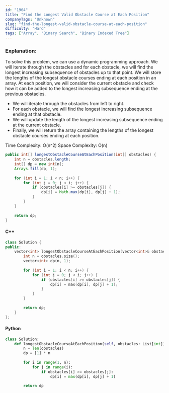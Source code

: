 ```yaml
---
id: "1964"
title: "Find the Longest Valid Obstacle Course at Each Position"
companyTags: "Unknown"
slug: "find-the-longest-valid-obstacle-course-at-each-position"
difficulty: "Hard"
tags: ["Array", "Binary Search", "Binary Indexed Tree"]
---
```


### Explanation:
To solve this problem, we can use a dynamic programming approach. We will iterate through the obstacles and for each obstacle, we will find the longest increasing subsequence of obstacles up to that point. We will store the lengths of the longest obstacle courses ending at each position in an array. At each position, we will consider the current obstacle and check how it can be added to the longest increasing subsequence ending at the previous obstacles.

- We will iterate through the obstacles from left to right.
- For each obstacle, we will find the longest increasing subsequence ending at that obstacle.
- We will update the length of the longest increasing subsequence ending at the current obstacle.
- Finally, we will return the array containing the lengths of the longest obstacle courses ending at each position.

Time Complexity: O(n^2)
Space Complexity: O(n)

```java
public int[] longestObstacleCourseAtEachPosition(int[] obstacles) {
    int n = obstacles.length;
    int[] dp = new int[n];
    Arrays.fill(dp, 1);
    
    for (int i = 1; i < n; i++) {
        for (int j = 0; j < i; j++) {
            if (obstacles[i] >= obstacles[j]) {
                dp[i] = Math.max(dp[i], dp[j] + 1);
            }
        }
    }
    
    return dp;
}
```

#### C++
```cpp
class Solution {
public:
    vector<int> longestObstacleCourseAtEachPosition(vector<int>& obstacles) {
        int n = obstacles.size();
        vector<int> dp(n, 1);
        
        for (int i = 1; i < n; i++) {
            for (int j = 0; j < i; j++) {
                if (obstacles[i] >= obstacles[j]) {
                    dp[i] = max(dp[i], dp[j] + 1);
                }
            }
        }
        
        return dp;
    }
};
```

#### Python
```python
class Solution:
    def longestObstacleCourseAtEachPosition(self, obstacles: List[int]) -> List[int]:
        n = len(obstacles)
        dp = [1] * n
        
        for i in range(1, n):
            for j in range(i):
                if obstacles[i] >= obstacles[j]:
                    dp[i] = max(dp[i], dp[j] + 1)
        
        return dp
```